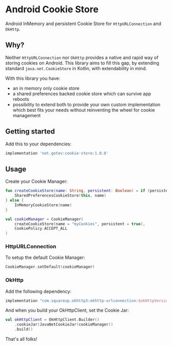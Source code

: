 # Android Cookie Store
Android InMemory and persistent Cookie Store for `HttpURLConnection` and `OkHttp`.

## Why?
Neither `HttpURLConnection` nor `OkHttp` provides a native and rapid way of storing cookies on Android. This library aims to fill this gap, by extending standard `java.net.CookieStore` in Kotlin, with extendability in mind.

With this library you have:
- an in memory only cookie store
- a shared preferences backed cookie store which can survive app reboots
- possibility to extend both to provide your own custom implementation which best fits your needs without reinventing the wheel for cookie management

## Getting started
Add this to your dependencies:

```groovy
implementation 'net.gotev:cookie-store:1.0.0'
```

## Usage
Create your Cookie Manager:

```kotlin
fun createCookieStore(name: String, persistent: Boolean) = if (persistent) {
    SharedPreferencesCookieStore(this, name)
} else {
    InMemoryCookieStore(name)
}

val cookieManager = CookieManager(
    createCookieStore(name = "myCookies", persistent = true),
    CookiePolicy.ACCEPT_ALL
)
```

### HttpURLConnection
To setup the default Cookie Manager:

```kotlin
CookieManager.setDefault(cookieManager)
```

### OkHttp
Add the following dependency:

```groovy
implementation "com.squareup.okhttp3:okhttp-urlconnection:$okHttpVersion"
```

And when you build your OkHttpClient, set the Cookie Jar:

```kotlin
val okHttpClient = OkHttpClient.Builder()
    .cookieJar(JavaNetCookieJar(cookieManager))
    .build()
```

That's all folks!
